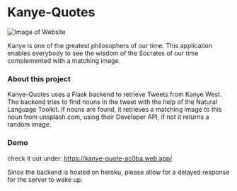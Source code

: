 # Kanye-Quotes

![Image of Website](./src/assets/github-readme-image.PNG)

Kanye is one of the greatest philosophers of our time.
This application enables everybody to see the wisdom of the Socrates of our time complemented with a matching image.


### About this project
Kanye-Quotes uses a Flask backend to retrieve Tweets from Kanye West. The backend tries to find nouns in the tweet with the help of the Natural Language Toolkit.
If nouns are found, it retrieves a matching image to this noun from unsplash.com, using their Developer API, if not it returns a random image.

### Demo

check it out under: https://kanye-quote-ac0ba.web.app/

Since the backend is hosted on heroku, please allow for a delayed response for the server to wake up.